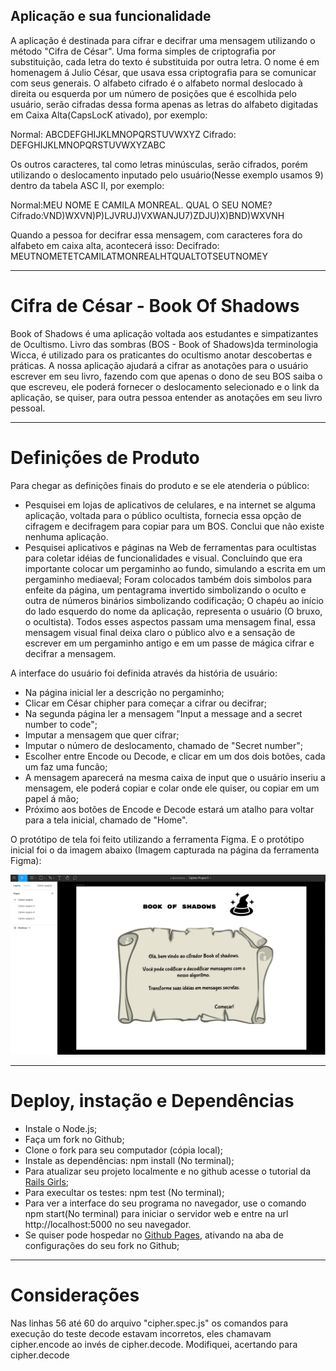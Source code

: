 ## Aplicação e sua funcionalidade
A aplicação é destinada para cifrar e decifrar uma mensagem utilizando o método "Cifra de César". Uma  forma simples de criptografia por substituição, cada letra do texto é substituida por outra letra. O nome é em homenagem á Julio César, que usava essa criptografia para se comunicar com seus generais.
O alfabeto cifrado é o alfabeto normal deslocado à direita ou esquerda por um número de posições que é escolhida pelo usuário, serão cifradas dessa forma apenas as letras do alfabeto digitadas em Caixa Alta(CapsLocK ativado), por exemplo:

Normal:  ABCDEFGHIJKLMNOPQRSTUVWXYZ
Cifrado: DEFGHIJKLMNOPQRSTUVWXYZABC

Os outros caracteres, tal como letras minúsculas, serão cifrados, porém utilizando o deslocamento inputado pelo usuário(Nesse exemplo usamos 9) dentro da tabela ASC II, por exemplo: 

Normal:MEU NOME E CAMILA MONREAL. QUAL O SEU NOME?
Cifrado:VND)WXVN)P)LJVRUJ)VXWANJU7)ZDJU)X)BND)WXVNH

Quando a pessoa for decifrar essa mensagem, com caracteres fora do alfabeto em caixa alta, acontecerá isso:
Decifrado: MEUTNOMETETCAMILATMONREALHTQUALTOTSEUTNOMEY

***
# Cifra de César - Book Of Shadows
Book of Shadows é uma aplicação voltada aos estudantes e simpatizantes de Ocultismo. Livro das sombras (BOS - Book of Shadows)da terminologia Wicca, é utilizado para os praticantes do ocultismo anotar descobertas e práticas. 
A nossa aplicação ajudará a cifrar as anotações para o usuário escrever em seu livro, fazendo com que apenas o dono de seu BOS saiba o que escreveu, ele poderá fornecer o deslocamento selecionado e o link da aplicação, se quiser, para outra pessoa entender as anotações em seu livro pessoal.

*** 
# Definições de Produto 
Para chegar as definições finais do produto e se ele atenderia o público:
* Pesquisei em lojas de aplicativos de celulares, e na internet se alguma aplicação, voltada para o público ocultista, fornecia essa opção de cifragem e decifragem para copiar para um BOS. Conclui que não existe nenhuma aplicação. 
* Pesquisei aplicativos e páginas na Web de ferramentas para ocultistas para coletar idéias de funcionalidades e visual. Concluindo que era importante colocar um pergaminho ao fundo, simulando a escrita em um pergaminho mediaeval; Foram colocados também dois simbolos para enfeite da página, um pentagrama invertido simbolizando o oculto e outra de números binários simbolizando codificação; O chapéu ao início do lado esquerdo do nome da aplicação, representa o usuário (O bruxo, o ocultista). Todos esses aspectos passam uma mensagem final, essa mensagem visual final deixa claro o público alvo e a sensação de escrever em um pergaminho antigo e em um passe de mágica cifrar e decifrar a mensagem. 

A interface do usuário foi definida através da história de usuário:
 * Na página inicial ler a descrição no pergaminho; 
 * Clicar em César chipher para começar a cifrar ou decifrar; 
 * Na segunda página ler a mensagem "Input a message and a secret number to code";
 * Imputar a mensagem que quer cifrar;
 * Imputar o número de deslocamento, chamado de "Secret number";
 * Escolher entre Encode ou Decode, e clicar  em um dos dois botões, cada um faz uma funcão; 
 * A mensagem aparecerá na mesma caixa de input que o usuário inseriu a mensagem, ele poderá copiar e colar onde ele quiser, ou copiar em um papel á mão; 
* Próximo aos botões de Encode e Decode estará um atalho para voltar para a tela inicial, chamado de "Home".

O protótipo de tela foi feito utilizando a ferramenta Figma. E o protótipo inicial foi o da imagem abaixo (Imagem capturada na página da ferramenta Figma): 

  ![](src/images/figma.png)

***

# Deploy, instação e Dependências
* Instale o Node.js;
* Faça um fork no Github;
* Clone o fork para seu computador (cópia local);
* Instale as dependências: npm install (No terminal);
* Para atualizar seu projeto localmente e no github acesse o tutorial da [Rails Girls](http://guides.railsgirls.com/guides-ptbr/github);
* Para execultar os testes: npm test (No terminal);
* Para ver a interface do seu programa no navegador, use o comando npm start(No terminal) para iniciar o servidor web e entre na url http://localhost:5000 no seu navegador.
* Se quiser pode hospedar no [Github Pages](https://pages.github.com/), ativando na aba de configurações do seu fork no Github;

***

# Considerações
Nas linhas 56 até 60 do arquivo "cipher.spec.js" os comandos para execução do teste decode estavam incorretos, eles chamavam cipher.encode ao invés de cipher.decode. Modifiquei, acertando para cipher.decode